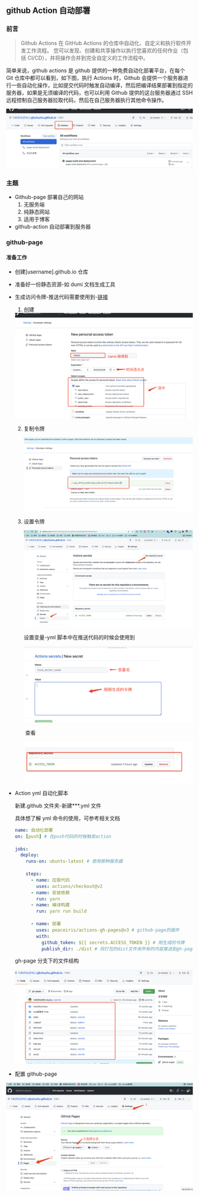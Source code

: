 <!--
 * @Author: 豆芽(douya.ye@tuya.com)
 * @Date: 2022-03-08 17:36:49
 * @LastEditTime: 2022-03-08 20:31:34
 * @LastEditors: 豆芽(douya.ye@tuya.com)
 * @Description:
 * @FilePath: /yjkzhuzhu.github.io/docs/dev-tool/github自动部署.md
-->

## github Action 自动部署

### 前言

> Github Actions 在 GitHub Actions 的仓库中自动化、自定义和执行软件开发工作流程。 您可以发现、创建和共享操作以执行您喜欢的任何作业（包括 CI/CD），并将操作合并到完全自定义的工作流程中。

简单来说，github actions 是 github 提供的一种免费自动化部署平台，在每个 Git 仓库中都可以看到，如下图，执行 Actions 时，Github 会提供一个服务器进行一些自动化操作，比如提交代码时触发自动编译，然后把编译结果部署到指定的服务器，如果是无须编译的代码，也可以利用 Github 提供的这台服务器通过 SSH 远程控制自己服务器拉取代码，然后在自己服务器执行其他命令操作。

<img src="../../public/github自动部署/1.png" style="zoom:50%;" />

### 主题

- Github-page 部署自己的网站
  1. 无服务端
  2. 纯静态网站
  3. 适用于博客
- github-action 自动部署到服务器

### github-page

#### 准备工作

- 创建[username].github.io 仓库

- 准备好一份静态资源-如 dumi 文档生成工具

- 生成访问令牌-推送代码需要使用到-[链接](https://github.com/settings/tokens)

  1. 创建

  <img src="../../public/github自动部署/2.png" style="zoom:50%;" />

  2. 复制令牌

     <img src="../../public/github自动部署/3.png" style="zoom:50%;" />

  3. 设置令牌

     <img src="../../public/github自动部署/4.png" style="zoom:50%;" />

     设置变量-yml 脚本中在推送代码的时候会使用到

     <img src="../../public/github自动部署/5.png" style="zoom:50%;" />

     ​ 查看

     <img src="../../public/github自动部署/6.png" style="zoom:50%;" />

* Action yml 自动化脚本

  新建.github 文件夹-新建\*\*\*.yml 文件

  具体想了解 yml 命令的使用，可参考相关文档

  ```yml
  name: 自动化部署
  on: [push] # 在push代码的时候触发action

  jobs:
    deploy:
      runs-on: ubuntu-latest # 使用那种服务器

      steps:
        - name: 拉取代码
          uses: actions/checkout@v2
        - name: 安装依赖
          run: yarn
        - name: 编译构建
          run: yarn run build

        - name: 部署
          uses: peaceiris/actions-gh-pages@v3 # github-page的插件
          with:
            github_token: ${{ secrets.ACCESS_TOKEN }} # 刚生成的令牌
            publish_dir: ./dist # 将打包的dist文件夹所有的内容推送到gh-pages分支下
  ```

  gh-page 分支下的文件结构

  <img src="../../public/github自动部署/7.png" style="zoom:50%;" />

* 配置 github-page

​ <img src="../../public/github自动部署/8.png" style="zoom:50%;" />
